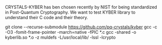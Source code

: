 CRYSTALS-KYBER has ben chosen recently by NIST for being standardized in Post-Quantum Cryptography. 
We want to test KYBER library to understand their C code and their theory. 


git clone --recurse-submodule https://github.com/pq-crystals/kyber
gcc -c -O3 -fomit-frame-pointer -march=native -fPIC *.c
gcc -shared -o kyberlib.so *.o -z muldefs -L/usr/local/lib/ -lssl -lcrypto
